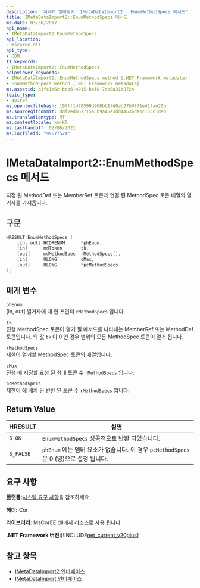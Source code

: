 ```yaml
---
description: '자세히 알아보기: IMetaDataImport2:: EnumMethodSpecs 메서드'
title: IMetaDataImport2::EnumMethodSpecs 메서드
ms.date: 03/30/2017
api_name:
- IMetaDataImport2.EnumMethodSpecs
api_location:
- mscoree.dll
api_type:
- COM
f1_keywords:
- IMetaDataImport2::EnumMethodSpecs
helpviewer_keywords:
- IMetaDataImport2::EnumMethodSpecs method [.NET Framework metadata]
- EnumMethodSpecs method [.NET Framework metadata]
ms.assetid: b3fc1e6c-bcb6-4915-baf8-7dc0a31b8724
topic_type:
- apiref
ms.openlocfilehash: 19fff1d78599d968bb1fd0ab27b0f71e41fae20b
ms.sourcegitcommit: ddf7edb67715a5b9a45e3dd44536dabc153c1de0
ms.translationtype: MT
ms.contentlocale: ko-KR
ms.lasthandoff: 02/06/2021
ms.locfileid: "99677524"
---
```

# <a name="imetadataimport2enummethodspecs-method"></a>IMetaDataImport2::EnumMethodSpecs 메서드

지정 된 MethodDef 또는 MemberRef 토큰과 연결 된 MethodSpec 토큰 배열의 열거자를 가져옵니다.  
  
## <a name="syntax"></a>구문  
  
```cpp  
HRESULT EnumMethodSpecs (  
    [in, out] HCORENUM      *phEnum,
    [in]      mdToken       tk,  
    [out]     mdMethodSpec  rMethodSpecs[],  
    [in]      ULONG         cMax,  
    [out]     ULONG         *pcMethodSpecs  
);
```  
  
## <a name="parameters"></a>매개 변수  

 `phEnum`  
 [in, out] 열거자에 대 한 포인터 `rMethodSpecs` 입니다.  
  
 `tk`  
 진행 MethodSpec 토큰이 열거 될 메서드를 나타내는 MemberRef 또는 MethodDef 토큰입니다. 의 값 `tk` 이 0 인 경우 범위의 모든 MethodSpec 토큰이 열거 됩니다.  
  
 `rMethodSpecs`  
 제한이 열거할 MethodSpec 토큰의 배열입니다.  
  
 `cMax`  
 진행 에 저장할 요청 된 최대 토큰 수 `rMethodSpecs` 입니다.  
  
 `pcMethodSpecs`  
 제한이 에 배치 된 반환 된 토큰 수 `rMethodSpecs` 입니다.  
  
## <a name="return-value"></a>Return Value  
  
|HRESULT|설명|  
|-------------|-----------------|  
|`S_OK`|`EnumMethodSpecs` 성공적으로 반환 되었습니다.|  
|`S_FALSE`|`phEnum` 에는 멤버 요소가 없습니다. 이 경우 `pcMethodSpecs` 은 0 (영)으로 설정 됩니다.|  
  
## <a name="requirements"></a>요구 사항  

 **플랫폼:**[시스템 요구 사항](../../get-started/system-requirements.md)을 참조하세요.  
  
 **헤더:** Cor  
  
 **라이브러리:** MsCorEE.dll에서 리소스로 사용 됩니다.  
  
 **.NET Framework 버전:**[!INCLUDE[net_current_v20plus](../../../../includes/net-current-v20plus-md.md)]  
  
## <a name="see-also"></a>참고 항목

- [IMetaDataImport2 인터페이스](imetadataimport2-interface.md)
- [IMetaDataImport 인터페이스](imetadataimport-interface.md)

